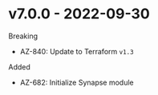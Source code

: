 # v7.0.0 - 2022-09-30

Breaking
  * AZ-840: Update to Terraform `v1.3`

Added
  * AZ-682: Initialize Synapse module
